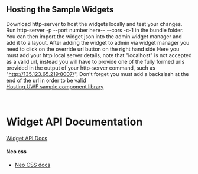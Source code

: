 ## Hosting the Sample Widgets

Download http-server to host the widgets locally and test your changes.
Run http-server -p --port number here-- --cors -c-1 in the bundle folder.
You can then import the widget json into the admin widget manager and add it to a layout.
After adding the widget to admin via widget manager you need to click on the override url button on the right hand side
Here you must add your http local server details, note that "localhost" is not accepted as a valid url, instead you will have
to provide one of the fully formed urls provided in the output of your http-server command, such as "http://135.123.65.219:8007/",
Don't forget you must add a backslash at the end of the url in order to be valid  
[Hosting UWF sample component library](./docs/uwf-sample-library/hosting-uwf-library.md)

&nbsp;

# Widget API Documentation

[Widget API Docs](https://documentation.workspaces.avayacloud.com/widget-framework/docs/api-reference/introduction)


#### Neo css

- [Neo CSS docs](http://neo.avaya.design/#/)
